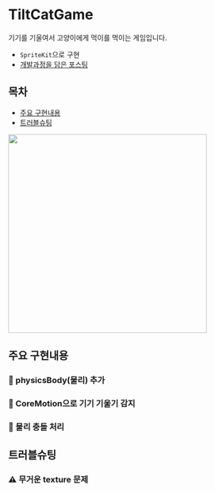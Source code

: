 # TiltCatGame
기기를 기울여서 고양이에게 먹이를 먹이는 게임입니다.
- `SpriteKit`으로 구현
- [개발과정을 담은 포스팅](https://velog.io/@emilyj4482/Core-Motion-%EA%B3%A0%EC%96%91%EC%9D%B4-%EA%B8%B0%EC%9A%B8%EC%9D%B4%EA%B8%B0-%EA%B2%8C%EC%9E%84)

## 목차
- [주요 구현내용](#주요-구현내용)
- [트러블슈팅](#트러블슈팅)

<img src="https://github.com/user-attachments/assets/1baf9f17-768c-4eae-b227-4df6a865b69d" width=400>

## 주요 구현내용
### 📌 physicsBody(물리) 추가

### 📌 CoreMotion으로 기기 기울기 감지

### 📌 물리 충돌 처리

## 트러블슈팅
### ⚠️ 무거운 texture 문제
